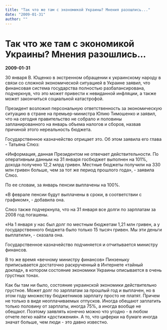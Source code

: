 ```yaml
---
title: "Так что же там с экономикой Украины? Мнения разошлись..."
date: "2009-01-31"
author: ""
---
```


# Так что же там с экономикой Украины? Мнения разошлись...

**2009-01-31** 

30 января В. Ющенко в экстренном обращении к украинскому народу в связи со сложной экономической ситуацией в Украине заявил, что финансовая система государства полностью разбалансирована, подчеркнув, что это может привести к невиданной инфляции, а также может закончиться социальной катастрофой.

Президент возложил персональную ответственность за экономическую ситуацию в стране на премьер-министра Юлию Тимошенко и заявил, что на сегодня правительство не собрало и половины запланированного на январь объема налогов и сборов, назвав причиной этого нереальность бюджета.

Государственное казначейство отрицает это. Об этом заявила его глава - Татьяна Слюз:

«Информация, данная Президентом не отвечает действительности. По оперативным данным на 31 января госбюджет выполнен на 101%, дохода получено 12,2 млрд гривен. Местные бюджеты получили на 330 млн гривен больше, чем за тот же период прошлого года», - заявила Слюз.

По ее словам, за январь пенсии выплачены на 100%.

«В феврале пенсии будут выплачены в сроки, в соответствии с графиком», - добавила она.

Слюз также подчеркнула, что на 31 января все долги по зарплатам за 2008 год погашены.

«На 1 января у нас был долг по местным бюджетам 1,21 млн гривен, а у государственного бюджета было только 15 тысяч гривен. Мы эти деньги выплатили», - сказала она.

Государственное казначейство подчиняется и отчитывается министру финансов.

В то же время «вечному министру финансов» Пинзеныку приписывается достаточно раскрученный в Интернете «тайный доклад», в котором состояние экономики Украины описывается в очень грустных тонах.

Как бы там ни было, состояние украинской экономики действительно грустное. Может долг по зарплатам за прошлый год и выплачен, но в этом году множеству бюджетников зарплату просто не платят. Причем не только в виде неоплачиваемых отпусков. Иногда обещают заплатить только половину от зарплаты, иногда 75%, а иногда вообще не обещают. Поэтому заявлять конечно можно что угодно - в любом отчете легко найти «достижения». А то, что циферки на бумаге иногда значат больше, чем люди - это давно известно.
